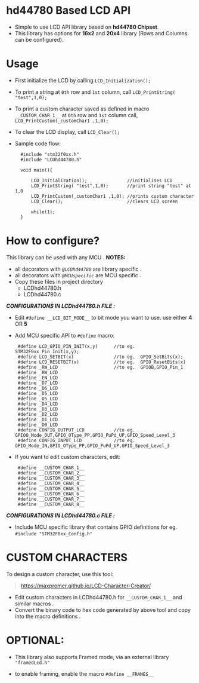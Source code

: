 # hd44780 Based LCD API

- Simple to use LCD API library based on **hd44780 Chipset**. 
- This library has options for **16x2** and **20x4** library (Rows and Columns can be configured).

 # Usage
 

 - First initialize the LCD by calling `LCD_Initialization();`
 - To print a string at `0th` row and `1st` column, call
  `LCD_PrintString( "test",1,0);`
 - To print a custom character saved as defined in macro `__CUSTOM_CHAR_1__` at `0th` row and `1st` column call, `LCD_PrintCustom(_customChar1 ,1,0);`
- To clear the LCD display, call `LCD_Clear();`
- Sample code flow: 
	
		#include "stm32f0xx.h"
		#include "LCDhd44780.h"
		
	    void main(){
	    
	    	LCD_Initialization();	            //initialises LCD
	    	LCD_PrintString( "test",1,0);	    //print string "test" at 1,0
	    	LCD_PrintCustom(_customChar1 ,1,0); //prints custom character
	    	LCD_Clear(); 						//clears LCD screen
	    	
	    	while(1);
	    }
	    

# How to configure?

This library can be used with any MCU .
**NOTES:** 
 - all decorators with *`@LCDhd44780`* are library specific .
 - all decorators with *`@MCUspecific`* are MCU specific .
 - Copy these files in project directory
	 - LCDhd44780.h
	 - LCDhd44780.c
	 
***CONFIGURATIONS IN LCDhd44780.h FILE :*** 

 -  Edit `#define __LCD_BIT_MODE__` to bit mode you want to use.  use either **4** OR **5**

 - Add MCU specific API to `#define` macro:

		#define LCD_GPIO_PIN_INIT(x,y)      //to eg.  STM32F0xx_Pin_Init(x,y);
		#define LCD_SETBIT(x)				//to eg.  GPIO_SetBits(x);
		#define LCD_RESETBIT(x)				//to eg.  GPIO_ResetBits(x)
		#define _RW_LCD					    //to eg.  GPIOB,GPIO_Pin_1
		#define _RW_LCD
		#define _EN_LCD
		#define _D7_LCD
		#define _D6_LCD
		#define _D5_LCD
		#define _D5_LCD
		#define _D4_LCD 
		#define _D3_LCD
		#define _D2_LCD 
		#define _D1_LCD
		#define _D0_LCD
		#define CONFIG_OUTPUT_LCD    		//to eg.  GPIOO_Mode_OUT,GPIO_OType_PP,GPIO_PuPd_UP,GPIO_Speed_Level_3 
		#define CONFIG_INPUT_LCD  			//to eg. GPIO_Mode_IN,GPIO_OType_PP,GPIO_PuPd_UP,GPIO_Speed_Level_3


 -  If you want to edit custom characters, edit:

	     #define __CUSTOM_CHAR_1__ 
	     #define __CUSTOM_CHAR_2__ 
	     #define __CUSTOM_CHAR_3__
	     #define __CUSTOM_CHAR_4__
	     #define __CUSTOM_CHAR_5__
	     #define __CUSTOM_CHAR_6__
	     #define __CUSTOM_CHAR_7__
	     #define __CUSTOM_CHAR_8__  
	     
 ***CONFIGURATIONS IN LCDhd44780.c FILE :*** 
 - Include MCU specific library that contains GPIO definitions for eg. `#include "STM32F0xx_Config.h"`

# CUSTOM CHARACTERS
To design a custom character, use this tool:

> https://maxpromer.github.io/LCD-Character-Creator/

- Edit custom characters in LCDhd44780.h for  `__CUSTOM_CHAR_1__`  and similar macros .
- Convert the binary code to hex code generated by above tool and copy into the macro definitions .


# OPTIONAL:

 - This library also supports Framed mode, via an external library  `"framedLcd.h"`
 

 - to enable framing, enable the macro `#define __FRAMES__`
